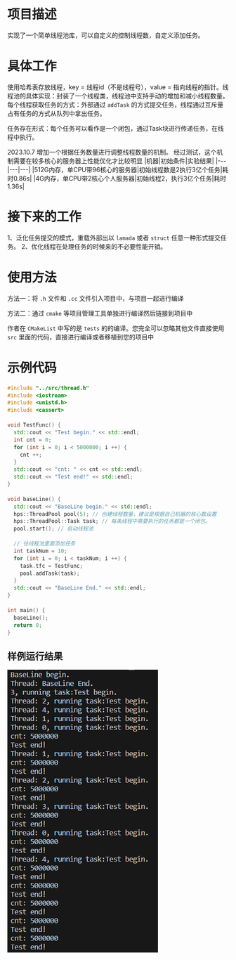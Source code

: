 # 项目描述
实现了一个简单线程池库，可以自定义的控制线程数，自定义添加任务。

# 具体工作
使用哈希表存放线程，key = 线程id（不是线程号），value = 指向线程的指针。线程池的具体实现：封装了一个线程类，线程池中支持手动的增加和减小线程数量。每个线程获取任务的方式：外部通过 `addTask` 的方式提交任务，线程通过互斥量占有任务的方式从队列中拿出任务。

任务存在形式：每个任务可以看作是一个闭包，通过Task块进行传递任务，在线程中执行。

2023.10.7
增加一个根据任务数量进行调整线程数量的机制。
经过测试，这个机制需要在较多核心的服务器上性能优化才比较明显
|机器|初始条件|实验结果|
|---|---|---|
|512G内存，单CPU带96核心的服务器|初始线程数是2执行3亿个任务|耗时0.86s|
|4G内存，单CPU带2核心个人服务器|初始线程2，执行3亿个任务|耗时1.36s|

# 接下来的工作
1、泛化任务提交的模式，重载外部出以 `lamada` 或者 `struct` 任意一种形式提交任务。
2、优化线程在处理任务的时候来的不必要性能开销。

# 使用方法
方法一：将 `.h` 文件和 `.cc` 文件引入项目中，与项目一起进行编译

方法二：通过 `cmake` 等项目管理工具单独进行编译然后链接到项目中

作者在 `CMakeList` 中写的是 `tests` 的的编译。您完全可以忽略其他文件直接使用 `src` 里面的代码，直接进行编译或者移植到您的项目中

# 示例代码
```c++
#include "../src/thread.h"
#include <iostream>
#include <unistd.h>
#include <cassert>

void TestFunc() {
  std::cout << "Test begin." << std::endl;
  int cnt = 0;
  for (int i = 0; i < 5000000; i ++) {
    cnt ++;
  }
  std::cout << "cnt: " << cnt << std::endl;
  std::cout << "Test end!" << std::endl;
}

void baseLine() {
  std::cout << "BaseLine begin." << std::endl;
  hps::ThreadPool pool(5); // 创建线程数量，建议是根据自己机器的核心数设置
  hps::ThreadPool::Task task; // 每条线程中需要执行的任务都是一个闭包。
  pool.start(); // 启动线程池

  // 往线程池里面添加任务
  int taskNum = 10;
  for (int i = 0; i < taskNum; i ++) {
    task.tfc = TestFunc;
    pool.addTask(task);
  }
  std::cout << "BaseLine End." << std::endl;
}

int main() {
  baseLine();
  return 0;
}
```
## 样例运行结果
![](/doc/result.png)
